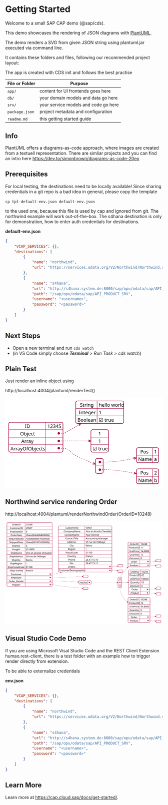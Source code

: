 # Getting Started

Welcome to a small SAP CAP demo (@sap/cds).

This demo showcases the rendering of JSON diagrams with [PlantUML](https://plantuml.com/de/).

The demo renders a SVG from given JSON string using plantuml.jar executed via command line.

It contains these folders and files, following our recommended project layout:

The app is created with CDS init and follows the best practise

File or Folder | Purpose
---------|----------
`app/` | content for UI frontends goes here <not used>
`db/` | your domain models and data go here <not used>
`srv/` | your service models and code go here
`package.json` | project metadata and configuration
`readme.md` | this getting started guide

## Info
PlantUML offers a diagrams-as-code approach, where images are created from a textuell representation.
There are simliar projects and you can find an intro here
https://dev.to/simonbrown/diagrams-as-code-20eo

## Prerequisites

For local testing, the destinations need to be locally available!
Since sharing credentials in a git repo is a bad idea in general, please copy the template 

```cp tpl-default-env.json default-env.json```

to the used one, because this file is used by cap and ignored from git.
The northwind example will work out-of-the-box. 
The s4hana destination is only for demonstration, how to enter auth credentials for destinations.

**default-env.json**
```json
{
    "VCAP_SERVICES": {},
    "destinations": [
        {
            "name": "northwind",
            "url": "https://services.odata.org/V2/Northwind/Northwind.svc"
        },
        {
            "name": "s4hana",
            "url": "http://s4hana.system.de:8000/sap/opu/odata/sap/API_PRODUCT_SRV",
            "path": "/sap/opu/odata/sap/API_PRODUCT_SRV",
            "username": "<username>",
            "password": "<password>"
        }
    ]
}
```

## Next Steps
- Open a new terminal and run `cds watch` 
- (in VS Code simply choose _**Terminal** > Run Task > cds watch_)

## Plain Test 
Just render an inline object using 

http://localhost:4004/plantuml/renderTest()

![svg](./doc/Test.svg "Test Diagram")

## Northwind service rendering Order 

http://localhost:4004/plantuml/renderNorthwindOrder(OrderID=10248)

![svg](./doc/NorthwindOrder.svg "Order Diagram")

## Visual Studio Code Demo
If you are using Microsoft Visal Studio Code and the REST Client Extension humao.rest-client,
there is a test folder with an example how to trigger render directly from extension.

To be able to externalize credentials

**env.json**
```json
{
    "VCAP_SERVICES": {},
    "destinations": [
        {
            "name": "northwind",
            "url": "https://services.odata.org/V2/Northwind/Northwind.svc"
        },
        {
            "name": "s4hana",
            "url": "http://s4hana.system.de:8000/sap/opu/odata/sap/API_PRODUCT_SRV",
            "path": "/sap/opu/odata/sap/API_PRODUCT_SRV",
            "username": "<username>",
            "password": "<password>"
        }
    ]
}
```

## Learn More

Learn more at https://cap.cloud.sap/docs/get-started/.
